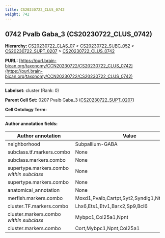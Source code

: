 ```yaml
---
title: CS20230722_CLUS_0742
weight: 742
---
```

## 0742 Pvalb Gaba_3 (CS20230722_CLUS_0742)
<b>Hierarchy: </b>
[CS20230722_CLAS_07](../CS20230722_CLAS_07) >
[CS20230722_SUBC_052](../CS20230722_SUBC_052) >
[CS20230722_SUPT_0207](../CS20230722_SUPT_0207) >
[CS20230722_CLUS_0742](../CS20230722_CLUS_0742)

**PURL:** [https://purl.brain-bican.org/taxonomy/CCN20230722/CS20230722_CLUS_0742](https://purl.brain-bican.org/taxonomy/CCN20230722/CS20230722_CLUS_0742)

---


**Labelset:** cluster (Rank: 0)

**Parent Cell Set:** 0207 Pvalb Gaba_3 ([CS20230722_SUPT_0207](../CS20230722_SUPT_0207))



**Cell Ontology Term:** 

[MARKER GENES.]: #


---

[TRANSFERRED ANNOTATIONS.]: #


[AUTHOR ANNOTATION FIELDS.]: #


**Author annotation fields:**

| Author annotation | Value |
|-------------------|-------|
|neighborhood|Subpallium-GABA|
|subclass.tf.markers.combo|None|
|subclass.markers.combo|None|
|supertype.markers.combo _within subclass_|None|
|supertype.markers.combo|None|
|anatomical_annotation|None|
|merfish.markers.combo|Moxd1,Pvalb,Cartpt,Syt2,Syndig1,Ntng1,Fras1|
|cluster.TF.markers.combo|Lhx6,Ets1,Etv1,Barx2,Sp9,Bcl6|
|cluster.markers.combo _within subclass_|Mybpc1,Col25a1,Npnt|
|cluster.markers.combo|Cort,Mybpc1,Npnt,Col25a1|
